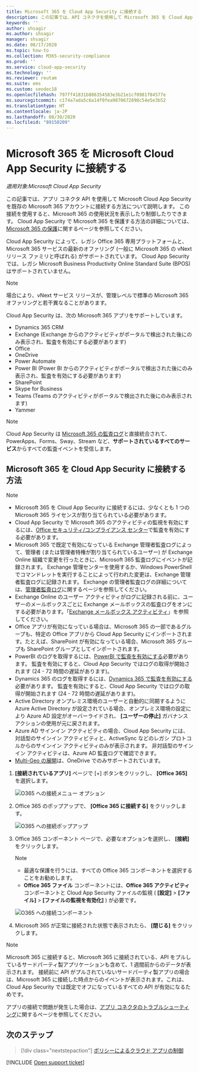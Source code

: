```yaml
---
title: Microsoft 365 を Cloud App Security に接続する
description: この記事では、API コネクタを使用して Microsoft 365 を Cloud App Security に接続し、使用状況を表示および制御する方法について説明します。
keywords: ''
author: shsagir
ms.author: shsagir
manager: shsagir
ms.date: 08/17/2020
ms.topic: how-to
ms.collection: M365-security-compliance
ms.prod: ''
ms.service: cloud-app-security
ms.technology: ''
ms.reviewer: reutam
ms.suite: ems
ms.custom: seodec18
ms.openlocfilehash: 797ff41831b886354583e3b21e1cf0981f84577e
ms.sourcegitcommit: c174a7ada5c6a14f0fea9870672898c54e5e3b52
ms.translationtype: HT
ms.contentlocale: ja-JP
ms.lasthandoff: 08/30/2020
ms.locfileid: "89150209"
---
```

# <a name="connect-microsoft-365-to-microsoft-cloud-app-security"></a>Microsoft 365 を Microsoft Cloud App Security に接続する

*適用対象:Microsoft Cloud App Security*

この記事では、アプリ コネクタ API を使用して Microsoft Cloud App Security を既存の Microsoft 365 アカウントに接続する方法について説明します。 この接続を使用すると、Microsoft 365 の使用状況を表示したり制御したりできます。 Cloud App Security で Microsoft 365 を保護する方法の詳細については、[Microsoft 365 の保護](protect-office-365.md)に関するページを参照してください。
  
Cloud App Security によって、レガシ Office 365 専用プラットフォームと、Microsoft 365 サービスの最新のオファリング (一般に Microsoft 365 の vNext リリース ファミリと呼ばれる) がサポートされています。  Cloud App Security では、レガシ Microsoft Business Productivity Online Standard Suite (BPOS) はサポートされていません。

> [!NOTE]
> 場合により、vNext サービス リリースが、管理レベルで標準の Microsoft 365 オファリングと若干異なることがあります。

Cloud App Security は、次の Microsoft 365 アプリをサポートしています。

- Dynamics 365 CRM
- Exchange (Exchange からのアクティビティがポータルで検出された後にのみ表示され、監査を有効にする必要があります)
- Office
- OneDrive
- Power Automate
- Power BI (Power BI からのアクティビティがポータルで検出された後にのみ表示され、監査を有効にする必要があります)
- SharePoint
- Skype for Business
- Teams (Teams のアクティビティがポータルで検出された後にのみ表示されます)
- Yammer

> [!NOTE]
> Cloud App Security は [Microsoft 365 の監査ログ](/microsoft-365/compliance/detailed-properties-in-the-office-365-audit-log?view=o365-worldwide)と直接統合されて、PowerApps、Forms、Sway、Stream など、**サポートされているすべてのサービス**からすべての監査イベントを受信します。

## <a name="how-to-connect-microsoft-365-to-cloud-app-security"></a>Microsoft 365 を Cloud App Security に接続する方法  

> [!NOTE]
>
>- Microsoft 365 を Cloud App Security に接続するには、少なくとも 1 つの Microsoft 365 ライセンスが割り当てられている必要があります。
>- Cloud App Security で Microsoft 365 のアクティビティの監視を有効にするには、[Office セキュリティ/コンプライアンス センター](https://support.microsoft.com/help/4026501/office-auditing-in-office-365-for-admins)で監査を有効にする必要があります。
>- Microsoft 365 で既定で有効になっている Exchange 管理者監査ログによって、管理者 (または管理者特権が割り当てられているユーザー) が Exchange Online 組織で変更を行ったときに、Microsoft 365 監査ログにイベントが記録されます。 Exchange 管理センターを使用するか、Windows PowerShell でコマンドレットを実行することによって行われた変更は、Exchange 管理者監査ログに記録されます。 Exchange の管理者監査ログの詳細については、[管理者監査ログ](/exchange/security-and-compliance/exchange-auditing-reports/view-administrator-audit-log)に関するページを参照してください。
>- Exchange Online のユーザー アクティビティがログに記録される前に、ユーザーのメールボックスごとに Exchange メールボックスの監査ログをオンにする必要があります。「[Exchange メールボックス アクティビティ](https://support.office.com/article/Search-the-audit-log-in-the-Office-365-Security-Compliance-Center-0d4d0f35-390b-4518-800e-0c7ec95e946c)」を参照してください。
>- Office アプリが有効になっている場合は、Microsoft 365 の一部であるグループも、特定の Office アプリから Cloud App Security にインポートされます。たとえば、SharePoint が有効になっている場合、Microsoft 365 グループも SharePoint グループとしてインポートされます。
>- PowerBI のログを取得するには、[PowerBI で監査を有効にする](https://powerbi.microsoft.com/documentation/powerbi-admin-auditing/)必要があります。 監査を有効にすると、Cloud App Security ではログの取得が開始されます (24 - 72 時間の遅延があります)。
>- Dynamics 365 のログを取得するには、[Dynamics 365 で監査を有効にする](/dynamics365/customer-engagement/admin/enable-use-comprehensive-auditing#enable-auditing)必要があります。 監査を有効にすると、Cloud App Security ではログの取得が開始されます (24 - 72 時間の遅延があります)。
>- Active Directory オンプレミス環境のユーザーと自動的に同期するように Azure Active Directory が設定されている場合、オンプレミス環境の設定により Azure AD 設定がオーバーライドされ、 **[ユーザーの停止]** ガバナンス アクションの使用が元に戻されます。
>- Azure AD サインイン アクティビティの場合、Cloud App Security には、対話型のサインイン アクティビティと、ActiveSync などのレガシ プロトコルからのサインイン アクティビティのみが表示されます。 非対話型のサインイン アクティビティは、Azure AD 監査ログで確認できます。
> - [Multi-Geo の展開](/office365/enterprise/office-365-multi-geo)は、OneDrive でのみサポートされています。

1. **[接続されているアプリ]** ページで [+] ボタンをクリックし、 **[Office 365]** を選択します。

    ![O365 への接続メニュー オプション](media/connect-o365.png)

1. Office 365 のポップアップで、 **[Office 365 に接続する]** をクリックします。

    ![O365 への接続ポップアップ](media/office-connect.png)

1. Office 365 コンポーネント ページで、必要なオプションを選択し、 **[接続]** をクリックします。

    > [!NOTE]
    >
    > - 最適な保護を行うには、すべての Office 365 コンポーネントを選択することをお勧めします。
    > - **Office 365 ファイル** コンポーネントには、**Office 365 アクティビティ** コンポーネントと Cloud App Security ファイルの監視 ( **[設定]**  >  **[ファイル]**  >  **[ファイルの監視を有効化]** ) が必要です。

    ![O365 への接続コンポーネント](media/connect-o365-components.png)

1. Microsoft 365 が正常に接続された状態で表示されたら、 **[閉じる]** をクリックします。

> [!NOTE]
> Microsoft 365 に接続すると、Microsoft 365 に接続されている、API をプルしているサードパーティ製アプリケーションも含めて、1 週間前からのデータが表示されます。 接続前に API がプルされていないサードパーティ製アプリの場合は、Microsoft 365 に接続した時点からのイベントが表示されます。これは、Cloud App Security では既定でオフになっているすべての API が有効になるためです。

アプリの接続で問題が発生した場合は、[アプリ コネクタのトラブルシューティング](troubleshooting-api-connectors-using-error-messages.md)に関するページを参照してください。

## <a name="next-steps"></a>次のステップ

> [!div class="nextstepaction"]
> [ポリシーによるクラウド アプリの制御](control-cloud-apps-with-policies.md)

[!INCLUDE [Open support ticket](includes/support.md)]
